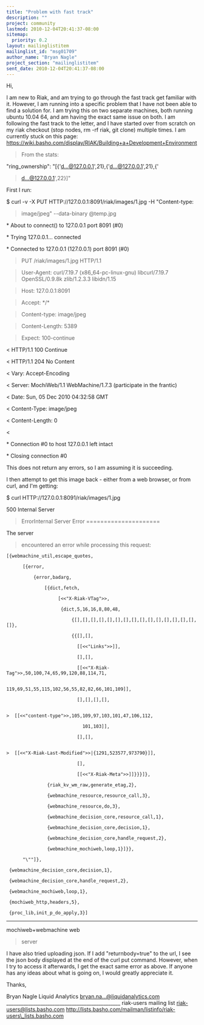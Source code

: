```yaml
---
title: "Problem with fast track"
description: ""
project: community
lastmod: 2010-12-04T20:41:37-08:00
sitemap:
  priority: 0.2
layout: mailinglistitem
mailinglist_id: "msg01709"
author_name: "Bryan Nagle"
project_section: "mailinglistitem"
sent_date: 2010-12-04T20:41:37-08:00
---
```



Hi,

I am new to Riak, and am trying to go through the fast track
get familiar with it. However, I am running into a specific problem that I
have not been able to find a solution for. I am trying this on two separate
machines, both running ubuntu 10.04 64, and am having the exact same issue
on both. I am following the fast track to the letter, and I have started
over from scratch on my riak checkout (stop nodes, rm -rf riak, git clone)
multiple times. I am currently stuck on this page:
https://wiki.basho.com/display/RIAK/Building+a+Development+Environment

>From the stats:

"ring\_ownership": "[{'d...@127.0.0.1',21},{'d...@127.0.0.1',21},{'
> d...@127.0.0.1',22}]"


First I run:

$ curl -v -X PUT HTTP://127.0.0.1:8091/riak/images/1.jpg -H "Content-type:
> image/jpeg" --data-binary @temp.jpg

\* About to connect() to 127.0.0.1 port 8091 (#0)

\* Trying 127.0.0.1... connected

\* Connected to 127.0.0.1 (127.0.0.1) port 8091 (#0)

> PUT /riak/images/1.jpg HTTP/1.1

> User-Agent: curl/7.19.7 (x86\_64-pc-linux-gnu) libcurl/7.19.7
> OpenSSL/0.9.8k zlib/1.2.3.3 libidn/1.15

> Host: 127.0.0.1:8091

> Accept: \*/\*

> Content-type: image/jpeg

> Content-Length: 5389

> Expect: 100-continue

>

< HTTP/1.1 100 Continue

< HTTP/1.1 204 No Content

< Vary: Accept-Encoding

< Server: MochiWeb/1.1 WebMachine/1.7.3 (participate in the frantic)

< Date: Sun, 05 Dec 2010 04:32:58 GMT

< Content-Type: image/jpeg

< Content-Length: 0

<

\* Connection #0 to host 127.0.0.1 left intact

\* Closing connection #0


This does not return any errors, so I am assuming it is succeeding.

I then attempt to get this image back - either from a web browser, or from
curl, and I'm getting:

$ curl HTTP://127.0.0.1:8091/riak/images/1.jpg

500 Internal Server
> ErrorInternal Server Error
=====================

The server
> encountered an error while processing this
> request:  

```
[{webmachine_util,escape_quotes,

      [{error,

          {error,badarg,

              [{dict,fetch,

                   [<<"X-Riak-VTag">>,

                    {dict,5,16,16,8,80,48,

                        {[],[],[],[],[],[],[],[],[],[],[],[],[],[],[],[]},

                        {{[],[],

                          [[<<"Links">>]],

                          [],[],

                          [[<<"X-Riak-Tag">>,50,100,74,65,99,120,88,114,71,

                            119,69,51,55,115,102,56,55,82,82,66,101,109]],

                          [],[],[],[],


>  [[<<"content-type">>,105,109,97,103,101,47,106,112,

                            101,103]],

                          [],[],


>  [[<<"X-Riak-Last-Modified">>|{1291,523577,973790}]],

                          [],

                          [[<<"X-Riak-Meta">>]]}}}]},

               {riak_kv_wm_raw,generate_etag,2},

               {webmachine_resource,resource_call,3},

               {webmachine_resource,do,3},

               {webmachine_decision_core,resource_call,1},

               {webmachine_decision_core,decision,1},

               {webmachine_decision_core,handle_request,2},

               {webmachine_mochiweb,loop,1}]}},

      "\""]},

 {webmachine_decision_core,decision,1},

 {webmachine_decision_core,handle_request,2},

 {webmachine_mochiweb,loop,1},

 {mochiweb_http,headers,5},

 {proc_lib,init_p_do_apply,3}]
```


---

mochiweb+webmachine web
> server




I have also tried uploading json. If I add "returnbody=true" to the url, I
see the json body displayed at the end of the curl put command. However,
when I try to access it afterwards, I get the exact same error as above. If
anyone has any ideas about what is going on, I would greatly appreciate it.

Thanks,

Bryan Nagle
Liquid Analytics
bryan.na...@liquidanalytics.com
\_\_\_\_\_\_\_\_\_\_\_\_\_\_\_\_\_\_\_\_\_\_\_\_\_\_\_\_\_\_\_\_\_\_\_\_\_\_\_\_\_\_\_\_\_\_\_
riak-users mailing list
riak-users@lists.basho.com
http://lists.basho.com/mailman/listinfo/riak-users\_lists.basho.com


